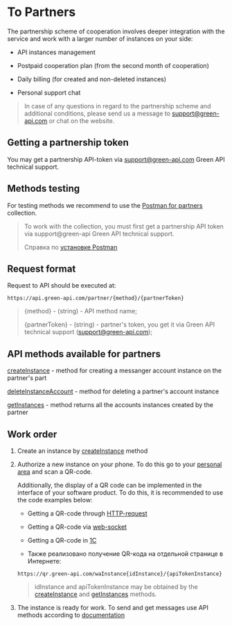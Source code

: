 # To Partners

The partnership scheme of cooperation involves deeper integration with the service and work with a larger number of instances on your side:

* API instances management

* Postpaid cooperation plan (from the second month of cooperation)

* Daily billing (for created and non-deleted instances)

* Personal support chat 

> In case of any questions in regard to the partnership scheme and additional conditions, please send us a message to support@green-api.com or chat on the website.

## Getting a partnership token

You may get a partnership API-token via support@green-api.com Green API technical support.

## Methods testing

For testing methods we recommend to use the [Postman for partners](https://github.com/green-api/partners-green-api-postman-collection) collection.

> To work with the collection, you must first get a partnership API token via support@green-api Green API technical support.
>
> Справка по [установке Postman](../postman-collection.md)

## Request format 

Request to API should be executed at:
```
https://api.green-api.com/partner/{method}/{partnerToken}
```

>{method} - (string) - API method name;
>
>{partnerToken} - (string) - partner's token, you get it via Green API technical support (support@green-api.com);
 
## API methods available for partners

[createInstance](./createInstance.md) - method for creating a messanger account instance on the partner's part

[deleteInstanceAccount](./deleteInstanceAccount.md) - method for deleting a partner's account instance

[getInstances](./getInstances.md) - method returns all the accounts instances created by the partner

## Work order

1. Create an instance by [createInstance](./createInstance.md) method
2. Authorize a new instance on your phone. To do this go to your [personal area](https://console.green-api.com) and scan a QR-code.

    Additionally, the display of a QR code can be implemented in the interface of your software product. To do this, it is recommended to use the code examples below:

    * Getting a QR-code through [HTTP-request](https://github.com/green-api/whatsapp-api-client/blob/master/examples/browserExampleQRCode.html)

    * Getting a QR-code via [web-socket](https://github.com/green-api/whatsapp-api-client/blob/master/examples/browserExampleQRCodeWebsocket.html)

    * Getting a QR-code in [1С](https://green-api.com/integrations/1c.html)

    * Также реализовано получение QR-кода на отдельной странице в Интернете: 
    ```
    https://qr.green-api.com/waInstance{idInstance}/{apiTokenInstance}
    ```
    > idInstance and apiTokenInstance may be obtained by the [createInstance](./createInstance.md) and [getInstances](./getInstances.md) methods.

3. The instance is ready for work. To send and get messages use API methods according to [documentation](../api/index.md)
